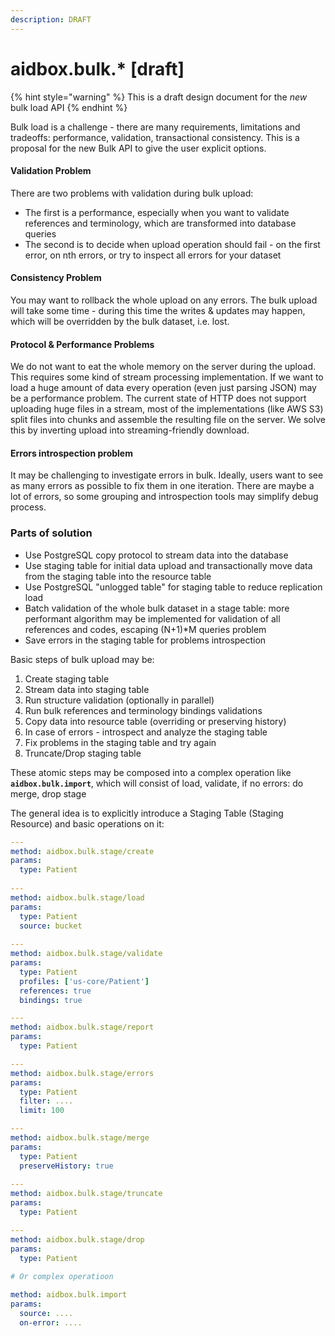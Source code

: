 ```yaml
---
description: DRAFT
---
```


# aidbox.bulk.\* \[draft\]

{% hint style="warning" %}
This is a draft design document for the _new_ bulk load API
{% endhint %}

Bulk load is a challenge - there are many requirements, limitations and tradeoffs: performance, validation, transactional consistency. This is a proposal for the new Bulk API to give the user explicit options.

#### Validation Problem

There are two problems with validation during bulk upload:

* The first is a performance, especially when you want to validate references and terminology, which are transformed into database queries
* The second is to decide when upload operation should  fail - on the first error, on nth errors, or try to inspect all errors for your dataset

#### Consistency Problem

You may want to rollback the whole upload on any errors. The bulk upload will take some time - during this time the writes & updates may happen, which will be overridden by the bulk dataset, i.e. lost.

#### Protocol & Performance Problems

We do not want to eat the whole memory on the server during the upload. This requires some kind of stream processing implementation. If we want to load a huge amount of data every operation \(even just parsing JSON\) may be a performance problem. The current state of HTTP does not support uploading huge files in a stream, most of the implementations \(like AWS S3\) split files into chunks and assemble the resulting file on the server. We solve this by inverting upload into streaming-friendly download.

#### Errors introspection problem

It may be challenging to investigate errors in bulk. Ideally, users want to see as many errors as possible to fix them in one iteration. There are maybe a lot of errors, so some grouping and introspection tools may simplify debug process.

### Parts of solution

* Use PostgreSQL copy protocol to stream data into the database
* Use staging table for initial data upload and transactionally move data from the staging table into the resource table
* Use PostgreSQL "unlogged table" for staging table to reduce replication load
* Batch validation of the whole bulk dataset in a stage table: more performant algorithm may be implemented for validation of all references and codes, escaping \(N+1\)\*M queries problem
* Save errors in the staging table for problems introspection

Basic steps of bulk upload may be:

1. Create staging table
2. Stream data into staging table
3. Run structure validation \(optionally in parallel\)
4. Run bulk references and terminology bindings validations
5. Copy data into resource table \(overriding or preserving history\)
6. In case of errors - introspect and analyze the staging table
7. Fix problems in the staging table and try again
8. Truncate/Drop staging table

These atomic steps may be composed into a complex operation like **`aidbox.bulk.import`**, which will consist of load, validate,  if no errors: do merge, drop stage

The general idea is to explicitly introduce a Staging Table \(Staging Resource\)  and basic operations on it:

```yaml
---
method: aidbox.bulk.stage/create
params:
  type: Patient
  
---
method: aidbox.bulk.stage/load
params:
  type: Patient
  source: bucket
  
---
method: aidbox.bulk.stage/validate
params:
  type: Patient
  profiles: ['us-core/Patient']
  references: true
  bindings: true

---
method: aidbox.bulk.stage/report
params:
  type: Patient

---
method: aidbox.bulk.stage/errors
params:
  type: Patient
  filter: ....
  limit: 100

---
method: aidbox.bulk.stage/merge
params:
  type: Patient
  preserveHistory: true
  
---
method: aidbox.bulk.stage/truncate
params:
  type: Patient

---
method: aidbox.bulk.stage/drop
params:
  type: Patient
  
# Or complex operatioon

method: aidbox.bulk.import
params:
  source: ....
  on-error: ....
```

